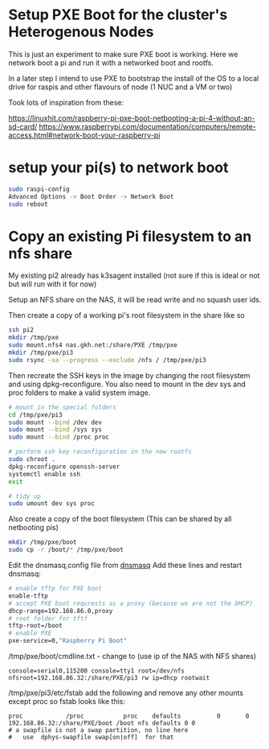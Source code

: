 # Setup PXE Boot for the cluster's Heterogenous Nodes 

This is just an experiment to make sure PXE boot is working. Here we 
network boot a pi and run it with a networked boot and rootfs.

In a later step I intend to use PXE to bootstrap the install of the OS
to a local drive for raspis and other flavours of node (1 NUC and a VM or two)

Took lots of inspiration from these:

https://linuxhit.com/raspberry-pi-pxe-boot-netbooting-a-pi-4-without-an-sd-card/
https://www.raspberrypi.com/documentation/computers/remote-access.html#network-boot-your-raspberry-pi

# setup your pi(s) to network boot

```bash
sudo raspi-config
Advanced Options -> Boot Order -> Network Boot
sudo reboot
```

# Copy an existing Pi filesystem to an nfs share
My existing pi2 already has k3sagent installed (not sure if this 
is ideal or not but will run with it for now)

Setup an NFS share on the NAS, it will be read write and no squash user ids.

Then create a copy of a working pi's root filesystem in the share like so
```bash
ssh pi2
mkdir /tmp/pxe
sudo mount.nfs4 nas.gkh.net:/share/PXE /tmp/pxe
mkdir /tmp/pxe/pi3
sudo rsync -xa --progress --exclude /nfs / /tmp/pxe/pi3
```

Then recreate the SSH keys in the image by changing the root filesystem 
and using dpkg-reconfigure. You also need to mount in the dev sys and proc
folders to make a valid system image.
```bash
# mount in the special folders
cd /tmp/pxe/pi3
sudo mount --bind /dev dev
sudo mount --bind /sys sys
sudo mount --bind /proc proc

# perform ssh key reconfiguration in the new rootfs
sudo chroot .
dpkg-reconfigure openssh-server
systemctl enable ssh
exit

# tidy up
sudo umount dev sys proc
```

Also create a copy of the boot filesystem (This can be shared by all netbooting
pis)
```bash
mkdir /tmp/pxe/boot
sudo cp -r /boot/* /tmp/pxe/boot
```

Edit the dnsmasq,config file from [dnsmasq](../dnsmasq/README.md)
Add these lines and restart dnsmasq:
```bash
# enable tftp for PXE boot
enable-tftp
# accept PXE boot requrests as a proxy (because we are not the DHCP)
dhcp-range=192.168.86.0,proxy
# root folder for tftf
tftp-root=/boot
# enable PXE
pxe-service=0,"Raspberry Pi Boot"
```

/tmp/pxe/boot/cmdline.txt - change to (use ip of the NAS with NFS shares)
```
console=serial0,115200 console=tty1 root=/dev/nfs nfsroot=192.168.86.32:/share/PXE/pi3 rw ip=dhcp rootwait
```

/tmp/pxe/pi3/etc/fstab add the following and remove any other mounts except proc
so fstab looks like this:
```
proc            /proc           proc    defaults          0       0
192.168.86.32:/share/PXE/boot /boot nfs defaults 0 0
# a swapfile is not a swap partition, no line here
#   use  dphys-swapfile swap[on|off]  for that
``` 



